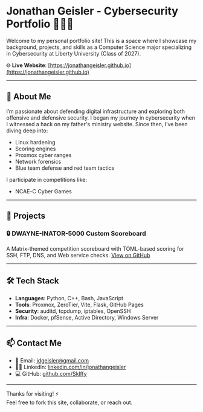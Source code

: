 # Jonathan Geisler - Cybersecurity Portfolio 👨‍💻🔐

Welcome to my personal portfolio site! This is a space where I showcase my background, projects, and skills as a Computer Science major specializing in Cybersecurity at Liberty University (Class of 2027).

🌐 **Live Website**: [https://jonathangeisler.github.io](https://jonathangeisler.github.io)

---

## 🧠 About Me

I’m passionate about defending digital infrastructure and exploring both offensive and defensive security. I began my journey in cybersecurity when I witnessed a hack on my father's ministry website. Since then, I’ve been diving deep into:

- Linux hardening
- Scoring engines
- Proxmox cyber ranges
- Network forensics
- Blue team defense and red team tactics

I participate in competitions like:
- NCAE-C Cyber Games
---

## 🚀 Projects

### 🔒 DWAYNE-INATOR-5000 Custom Scoreboard
A Matrix-themed competition scoreboard with TOML-based scoring for SSH, FTP, DNS, and Web service checks.
[View on GitHub](https://github.com/JimmyJonnyBonny/Scoreboard)

---

## 🛠 Tech Stack

- **Languages**: Python, C++, Bash, JavaScript
- **Tools**: Proxmox, ZeroTier, Vite, Flask, GitHub Pages
- **Security**: auditd, tcpdump, iptables, OpenSSH
- **Infra**: Docker, pfSense, Active Directory, Windows Server

---

## 📫 Contact Me

- 📧 Email: jdgeisler@gmail.com
- 🧑‍💼 LinkedIn: [linkedin.com/in/jonathangeisler](https://linkedin.com/in/jonathangeisler)
- 💻 GitHub: [github.com/Sklffy](https://github.com/Sklffy)

---

Thanks for visiting! ⚡  
Feel free to fork this site, collaborate, or reach out.
